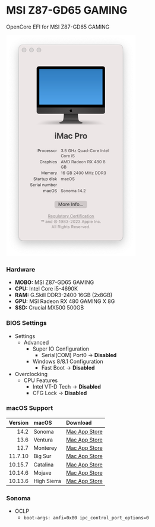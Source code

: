 # MSI Z87-GD65 GAMING

OpenCore EFI for MSI Z87-GD65 GAMING

![about](https://raw.githubusercontent.com/randvmbone/MSI-Z87-GD65-GAMING/main/about.png)

### Hardware

* **MOBO:** MSI Z87-GD65 GAMING
* **CPU:** Intel Core i5-4690K
* **RAM:** G.Skill DDR3-2400 16GB (2x8GB)
* **GPU:** MSI Radeon RX 480 GAMING X 8G
* **SSD:** Crucial MX500 500GB

### BIOS Settings

* Settings
	* Advanced
		*  Super IO Configuration
			*  Serial(COM) Port0 → **Disabled**
		*  Windows 8/8.1 Configuration
		   *  Fast Boot → **Disabled**
* Overclocking
	* CPU Features
	  * Intel VT-D Tech → **Disabled**
	  * CFG Lock → **Disabled**

### macOS Support
| Version   | macOS | Download |
| --------: | :---- | :------- |
| 14.2 | Sonoma | [Mac App Store](https://apps.apple.com/app/macos-sonoma/id6450717509?mt=12) |
| 13.6 | Ventura | [Mac App Store](https://apps.apple.com/app/macos-ventura/id1638787999?mt=12) |
| 12.7 | Monterey | [Mac App Store](https://apps.apple.com/app/macos-monterey/id1576738294?mt=12) |
| 11.7.10 | Big Sur | [Mac App Store](https://apps.apple.com/app/macos-big-sur/id1526878132?mt=12) |
| 10.15.7 | Catalina | [Mac App Store](https://apps.apple.com/app/macos-catalina/id1466841314?mt=12) |
| 10.14.6 | Mojave | [Mac App Store](https://apps.apple.com/app/macos-mojave/id1398502828?mt=12) |
| 10.13.6 | High Sierra | [Mac App Store](https://apps.apple.com/app/macos-high-sierra/id1246284741?mt=12) |

### Sonoma

* OCLP
	* ```boot-args: amfi=0x80 ipc_control_port_options=0```
